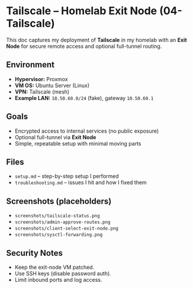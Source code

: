 # Tailscale – Homelab Exit Node (04-Tailscale)

This doc captures my deployment of **Tailscale** in my homelab with an **Exit Node** for secure remote access and optional full-tunnel routing.

## Environment
- **Hypervisor:** Proxmox
- **VM OS:** Ubuntu Server (Linux)
- **VPN:** Tailscale (mesh)
- **Example LAN:** `10.50.60.0/24` (fake), gateway `10.50.60.1`

## Goals
- Encrypted access to internal services (no public exposure)
- Optional full-tunnel via **Exit Node**
- Simple, repeatable setup with minimal moving parts

## Files
- `setup.md` – step-by-step setup I performed
- `troubleshooting.md` – issues I hit and how I fixed them

## Screenshots (placeholders)
- `screenshots/tailscale-status.png`
- `screenshots/admin-approve-routes.png`
- `screenshots/client-select-exit-node.png`
- `screenshots/sysctl-forwarding.png`

## Security Notes
- Keep the exit-node VM patched.
- Use SSH keys (disable password auth).
- Limit inbound ports and log access.
